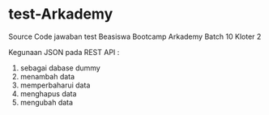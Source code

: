 # test-Arkademy
Source Code jawaban test Beasiswa Bootcamp Arkademy Batch 10 Kloter 2

Kegunaan JSON pada REST API :
1. sebagai dabase dummy
2. menambah data
3. memperbaharui data
4. menghapus data
5. mengubah data
